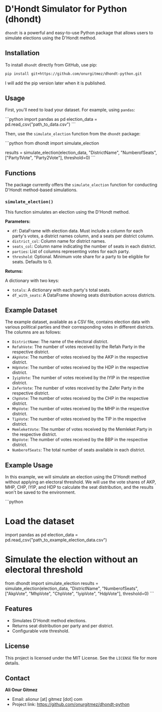 # D'Hondt Simulator for Python (dhondt)

`dhondt` is a powerful and easy-to-use Python package that allows users to simulate elections using the D'Hondt method.

## Installation

To install `dhondt` directly from GitHub, use pip:

```bash
pip install git+https://github.com/onurgitmez/dhondt-python.git
```

I will add the pip version later when it is published.

## Usage

First, you'll need to load your dataset. For example, using `pandas`:

\```python
import pandas as pd
election_data = pd.read_csv("path_to_data.csv")
\```

Then, use the `simulate_election` function from the `dhondt` package:

\```python
from dhondt import simulate_election

results = simulate_election(election_data, "DistrictName", "NumberofSeats", ["Party1Vote", "Party2Vote"], threshold=0)
\```

## Functions

The package currently offers the `simulate_election` function for conducting D'Hondt method-based simulations.

### `simulate_election()`

This function simulates an election using the D'Hondt method.

**Parameters:**

- `df`: DataFrame with election data. Must include a column for each party's votes, a district names column, and a seats per district column.
- `district_col`: Column name for district names.
- `seats_col`: Column name indicating the number of seats in each district.
- `parties`: List of columns representing votes for each party.
- `threshold`: Optional. Minimum vote share for a party to be eligible for seats. Defaults to 0.

**Returns:**

A dictionary with two keys:
- `totals`: A dictionary with each party's total seats.
- `df_with_seats`: A DataFrame showing seats distribution across districts.

## Example Dataset

The example dataset, available as a CSV file, contains election data with various political parties and their corresponding votes in different districts. The columns are as follows:

- `DistrictName`: The name of the electoral district.
- `RefahVote`: The number of votes received by the Refah Party in the respective district.
- `AkpVote`: The number of votes received by the AKP in the respective district.
- `HdpVote`: The number of votes received by the HDP in the respective district.
- `IyipVote`: The number of votes received by the IYIP in the respective district.
- `ZaferVote`: The number of votes received by the Zafer Party in the respective district.
- `ChpVote`: The number of votes received by the CHP in the respective district.
- `MhpVote`: The number of votes received by the MHP in the respective district.
- `TipVote`: The number of votes received by the TIP in the respective district.
- `MemleketVote`: The number of votes received by the Memleket Party in the respective district.
- `BbpVote`: The number of votes received by the BBP in the respective district.
- `NumberofSeats`: The total number of seats available in each district.

## Example Usage

In this example, we will simulate an election using the D'Hondt method without applying an electoral threshold. We will use the vote shares of AKP, MHP, CHP, IYIP, and HDP to calculate the seat distribution, and the results won't be saved to the environment.

\```python
# Load the dataset
import pandas as pd
election_data = pd.read_csv("path_to_example_election_data.csv")

# Simulate the election without an electoral threshold
from dhondt import simulate_election
results = simulate_election(election_data, "DistrictName", "NumberofSeats", ["AkpVote", "MhpVote", "ChpVote", "IyipVote", "HdpVote"], threshold=0)
\```

## Features

- Simulates D'Hondt method elections.
- Returns seat distribution per party and per district.
- Configurable vote threshold.

## License

This project is licensed under the MIT License. See the `LICENSE` file for more details.


## Contact

**Ali Onur Gitmez**

- Email: alionur [at] gitmez [dot] com
- Project link: https://github.com/onurgitmez/dhondt-python
